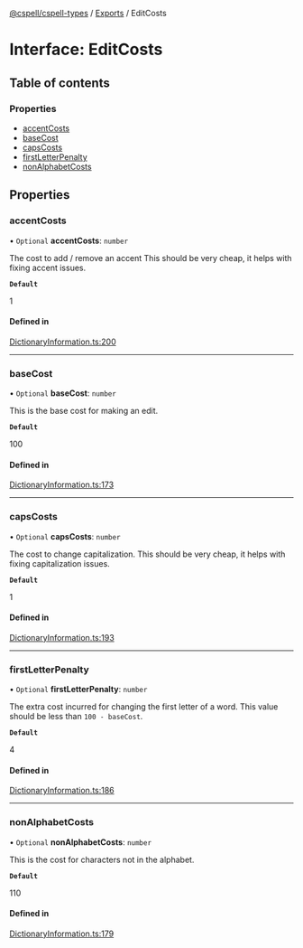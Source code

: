 [@cspell/cspell-types](../README.md) / [Exports](../modules.md) / EditCosts

# Interface: EditCosts

## Table of contents

### Properties

- [accentCosts](EditCosts.md#accentcosts)
- [baseCost](EditCosts.md#basecost)
- [capsCosts](EditCosts.md#capscosts)
- [firstLetterPenalty](EditCosts.md#firstletterpenalty)
- [nonAlphabetCosts](EditCosts.md#nonalphabetcosts)

## Properties

### accentCosts

• `Optional` **accentCosts**: `number`

The cost to add / remove an accent
This should be very cheap, it helps with fixing accent issues.

**`Default`**

1

#### Defined in

[DictionaryInformation.ts:200](https://github.com/streetsidesoftware/cspell/blob/d20c1f2/packages/cspell-types/src/DictionaryInformation.ts#L200)

___

### baseCost

• `Optional` **baseCost**: `number`

This is the base cost for making an edit.

**`Default`**

100

#### Defined in

[DictionaryInformation.ts:173](https://github.com/streetsidesoftware/cspell/blob/d20c1f2/packages/cspell-types/src/DictionaryInformation.ts#L173)

___

### capsCosts

• `Optional` **capsCosts**: `number`

The cost to change capitalization.
This should be very cheap, it helps with fixing capitalization issues.

**`Default`**

1

#### Defined in

[DictionaryInformation.ts:193](https://github.com/streetsidesoftware/cspell/blob/d20c1f2/packages/cspell-types/src/DictionaryInformation.ts#L193)

___

### firstLetterPenalty

• `Optional` **firstLetterPenalty**: `number`

The extra cost incurred for changing the first letter of a word.
This value should be less than `100 - baseCost`.

**`Default`**

4

#### Defined in

[DictionaryInformation.ts:186](https://github.com/streetsidesoftware/cspell/blob/d20c1f2/packages/cspell-types/src/DictionaryInformation.ts#L186)

___

### nonAlphabetCosts

• `Optional` **nonAlphabetCosts**: `number`

This is the cost for characters not in the alphabet.

**`Default`**

110

#### Defined in

[DictionaryInformation.ts:179](https://github.com/streetsidesoftware/cspell/blob/d20c1f2/packages/cspell-types/src/DictionaryInformation.ts#L179)
